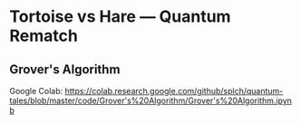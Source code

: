 # Tortoise vs Hare — Quantum Rematch
## Grover's Algorithm

Google Colab: https://colab.research.google.com/github/splch/quantum-tales/blob/master/code/Grover's%20Algorithm/Grover's%20Algorithm.ipynb